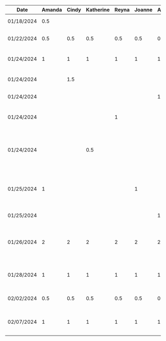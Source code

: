 Date | Amanda | Cindy | Katherine | Reyna | Joanne | Anthony | Task
--- | --- | --- | --- | --- |--- |--- |---
01/18/2024 | 0.5 | | | | | | Set up GitHub repo
01/22/2024 | 0.5 | 0.5 | 0.5 | 0.5 | 0.5 | 0.5 | Contribute to project proposal
01/24/2024 | 1 | 1 | 1 | 1 | 1 | 1 | Project proposal outline
01/24/2024 | | 1.5 | | | | | Project proposal intro draft
01/24/2024 | | | | | | 1 | Designing UI Mockup
01/24/2024 | | | | 1 | | | Population of Users and Stakeholders analysis
01/24/2024 | | | 0.5 | | | | Writeup non-functional properties and human values for project proposal
01/25/2024 | 1 | | | | 1 | | Project proposal functional requirements and user scenarios
01/25/2024 | | | | |  | 1 | Designing UI Mockup ctd
01/26/2024 | 2 | 2 | 2 | 2 | 2 | 2 | Discuss and refine project proposal, user scenario diagrams and presentation
01/28/2024 | 1 | 1 | 1 | 1 | 1 | 1 | Practice project proposal presentation
02/02/2024 | 0.5 | 0.5 | 0.5 | 0.5 | 0.5 | 0.5 | Project proposal final review
02/07/2024 | 1 | 1 | 1 | 1 | 1 | 1 | Planning out implementation (ticket creation)
